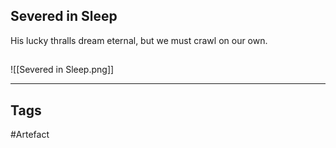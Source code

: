 ## Severed in Sleep
His lucky thralls dream eternal,
but we must crawl on our own.
## 
![[Severed in Sleep.png]]

---
## Tags
#Artefact